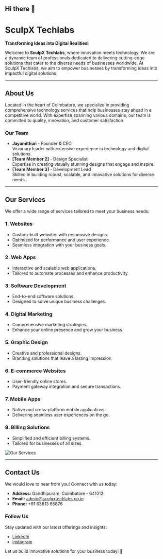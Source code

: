 ## Hi there 👋
# SculpX Techlabs

**Transforming Ideas into Digital Realities!**

Welcome to **SculpX Techlabs**, where innovation meets technology. We are a dynamic team of professionals dedicated to delivering cutting-edge solutions that cater to the diverse needs of businesses worldwide. At SculpX Techlabs, we aim to empower businesses by transforming ideas into impactful digital solutions.

---

## About Us

Located in the heart of Coimbatore, we specialize in providing comprehensive technology services that help businesses stay ahead in a competitive world. With expertise spanning various domains, our team is committed to quality, innovation, and customer satisfaction.

### Our Team

- **Jayamithun** - Founder & CEO  
  Visionary leader with extensive experience in technology and digital solutions.
- **[Team Member 2]** - Design Specialist  
  Expertise in creating visually stunning designs that engage and inspire.
- **[Team Member 3]** - Development Lead  
  Skilled in building robust, scalable, and innovative solutions for diverse needs.

---

## Our Services

We offer a wide range of services tailored to meet your business needs:

### 1. **Websites**
   - Custom-built websites with responsive designs.
   - Optimized for performance and user experience.
   - Seamless integration with your business goals.

### 2. **Web Apps**
   - Interactive and scalable web applications.
   - Tailored to automate processes and enhance productivity.

### 3. **Software Development**
   - End-to-end software solutions.
   - Designed to solve unique business challenges.

### 4. **Digital Marketing**
   - Comprehensive marketing strategies.
   - Enhance your online presence and grow your business.

### 5. **Graphic Design**
   - Creative and professional designs.
   - Branding solutions that leave a lasting impression.

### 6. **E-commerce Websites**
   - User-friendly online stores.
   - Payment gateway integration and secure transactions.

### 7. **Mobile Apps**
   - Native and cross-platform mobile applications.
   - Delivering seamless user experiences on the go.

### 8. **Billing Solutions**
   - Simplified and efficient billing systems.
   - Tailored for businesses of all sizes.

![Our Services](https://via.placeholder.com/800x400 "Services offered by SculpX Techlabs")

---

## Contact Us

We would love to hear from you! Connect with us today:

- **Address:** Gandhipuram, Coimbatore - 641012  
- **Email:** [admin@sculpxtechlabs.co.in](mailto:admin@sculpxtechlabs.co.in)  
- **Phone:** +91 63813 65876  

### Follow Us
Stay updated with our latest offerings and insights:

- [LinkedIn](https://linkedin.com/company/sculpx-techlabs)
- [Instagram](https://instagram.com/sculpx_techlabs)

Let us build innovative solutions for your business today! 🚀


<!--

**Here are some ideas to get you started:**

🙋‍♀️ A short introduction - what is your organization all about?
🌈 Contribution guidelines - how can the community get involved?
👩‍💻 Useful resources - where can the community find your docs? Is there anything else the community should know?
🍿 Fun facts - what does your team eat for breakfast?
🧙 Remember, you can do mighty things with the power of [Markdown](https://docs.github.com/github/writing-on-github/getting-started-with-writing-and-formatting-on-github/basic-writing-and-formatting-syntax)
-->
